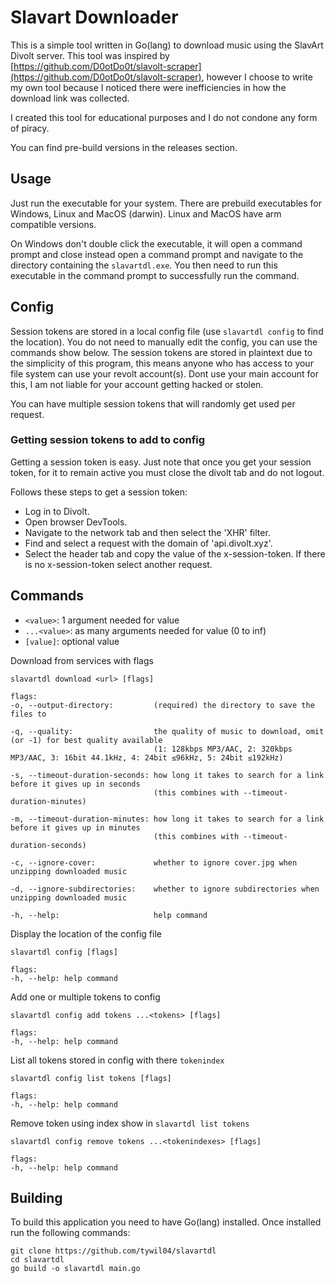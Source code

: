 # Slavart Downloader
This is a simple tool written in Go(lang) to download music using the SlavArt Divolt server. This tool was inspired by [https://github.com/D0otDo0t/slavolt-scraper](https://github.com/D0otDo0t/slavolt-scraper), however I choose to write my own tool because I noticed there were inefficiencies in how the download link was collected.

I created this tool for educational purposes and I do not condone any form of piracy.

You can find pre-build versions in the releases section.

## Usage
Just run the executable for your system. There are prebuild executables for Windows, Linux and MacOS (darwin). Linux and MacOS have arm compatible versions.

On Windows don't double click the executable, it will open a command prompt and close instead open a command prompt and navigate to the directory containing the `slavartdl.exe`. You then need to run this executable in the command prompt to successfully run the command.

## Config
Session tokens are stored in a local config file (use `slavartdl config` to find the location). You do not need to manually edit the config, you can use the commands show below. The session tokens are stored in plaintext due to the simplicity of this program, this means anyone who has access to your file system can use your revolt account(s). Dont use your main account for this, I am not liable for your account getting hacked or stolen.

You can have multiple session tokens that will randomly get used per request.

### Getting session tokens to add to config
Getting a session token is easy. Just note that once you get your session token, for it to remain active you must close the divolt tab and do not logout.

Follows these steps to get a session token:
- Log in to Divolt.
- Open browser DevTools.
- Navigate to the network tab and then select the 'XHR' filter.
- Find and select a request with the domain of 'api.divolt.xyz'.
- Select the header tab and copy the value of the x-session-token. If there is no x-session-token select another request.

## Commands
- `<value>`: 1 argument needed for value
- `...<value>`: as many arguments needed for value (0 to inf)
- `[value]`: optional value

Download from services with flags
```
slavartdl download <url> [flags]

flags:
-o, --output-directory:         (required) the directory to save the files to

-q, --quality:                  the quality of music to download, omit (or -1) for best quality available
                                (1: 128kbps MP3/AAC, 2: 320kbps MP3/AAC, 3: 16bit 44.1kHz, 4: 24bit ≤96kHz, 5: 24bit ≤192kHz)

-s, --timeout-duration-seconds: how long it takes to search for a link before it gives up in seconds
                                (this combines with --timeout-duration-minutes)

-m, --timeout-duration-minutes: how long it takes to search for a link before it gives up in minutes
                                (this combines with --timeout-duration-seconds)

-c, --ignore-cover:             whether to ignore cover.jpg when unzipping downloaded music

-d, --ignore-subdirectories:    whether to ignore subdirectories when unzipping downloaded music

-h, --help:                     help command
```

Display the location of the config file
```
slavartdl config [flags]

flags:
-h, --help: help command
```

Add one or multiple tokens to config
```
slavartdl config add tokens ...<tokens> [flags]

flags:
-h, --help: help command
```

List all tokens stored in config with there `tokenindex`
```
slavartdl config list tokens [flags]

flags:
-h, --help: help command
```

Remove token using index show in `slavartdl list tokens`
```
slavartdl config remove tokens ...<tokenindexes> [flags]

flags:
-h, --help: help command
```

## Building
To build this application you need to have Go(lang) installed. Once installed run the following commands:
```
git clone https://github.com/tywil04/slavartdl
cd slavartdl
go build -o slavartdl main.go
```
